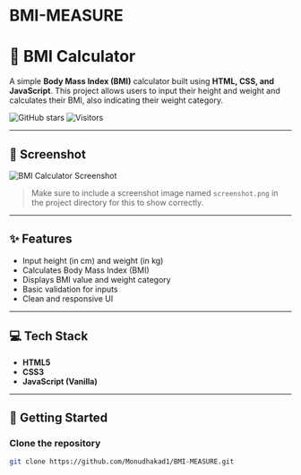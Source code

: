 # BMI-MEASURE
# 🧮 BMI Calculator

A simple **Body Mass Index (BMI)** calculator built using **HTML, CSS, and JavaScript**. This project allows users to input their height and weight and calculates their BMI, also indicating their weight category.

![GitHub stars](https://img.shields.io/github/stars/Monudhakad1/BMI-MEASURE?style=social)
![Visitors](https://komarev.com/ghpvc/?username=Monudhakad1&label=VISITORS&color=0e75b6&style=flat)

---

## 📸 Screenshot

![BMI Calculator Screenshot](screenshot.png)

> Make sure to include a screenshot image named `screenshot.png` in the project directory for this to show correctly.

---

## ✨ Features

- Input height (in cm) and weight (in kg)
- Calculates Body Mass Index (BMI)
- Displays BMI value and weight category
- Basic validation for inputs
- Clean and responsive UI

---

## 💻 Tech Stack

- **HTML5**
- **CSS3**
- **JavaScript (Vanilla)**

---

## 🚀 Getting Started

### Clone the repository

```bash
git clone https://github.com/Monudhakad1/BMI-MEASURE.git

